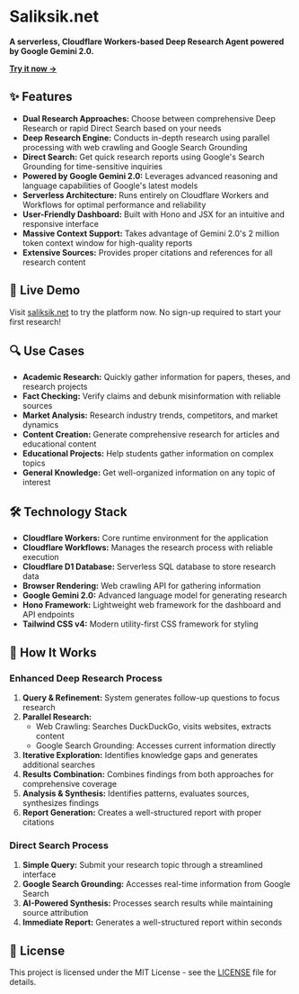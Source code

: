 # Saliksik.net

**A serverless, Cloudflare Workers-based Deep Research Agent powered by Google Gemini 2.0.**

[**Try it now →**](https://saliksik.net)

## ✨ Features

- **Dual Research Approaches:** Choose between comprehensive Deep Research or rapid Direct Search based on your needs
- **Deep Research Engine:** Conducts in-depth research using parallel processing with web crawling and Google Search Grounding
- **Direct Search:** Get quick research reports using Google's Search Grounding for time-sensitive inquiries
- **Powered by Google Gemini 2.0:** Leverages advanced reasoning and language capabilities of Google's latest models
- **Serverless Architecture:** Runs entirely on Cloudflare Workers and Workflows for optimal performance and reliability
- **User-Friendly Dashboard:** Built with Hono and JSX for an intuitive and responsive interface
- **Massive Context Support:** Takes advantage of Gemini 2.0's 2 million token context window for high-quality reports
- **Extensive Sources:** Provides proper citations and references for all research content

## 🚀 Live Demo

Visit [saliksik.net](https://saliksik.net) to try the platform now. No sign-up required to start your first research!

## 🔍 Use Cases

- **Academic Research:** Quickly gather information for papers, theses, and research projects
- **Fact Checking:** Verify claims and debunk misinformation with reliable sources
- **Market Analysis:** Research industry trends, competitors, and market dynamics
- **Content Creation:** Generate comprehensive research for articles and educational content
- **Educational Projects:** Help students gather information on complex topics
- **General Knowledge:** Get well-organized information on any topic of interest

## 🛠️ Technology Stack

- **Cloudflare Workers:** Core runtime environment for the application
- **Cloudflare Workflows:** Manages the research process with reliable execution
- **Cloudflare D1 Database:** Serverless SQL database to store research data
- **Browser Rendering:** Web crawling API for gathering information
- **Google Gemini 2.0:** Advanced language model for generating research
- **Hono Framework:** Lightweight web framework for the dashboard and API endpoints
- **Tailwind CSS v4:** Modern utility-first CSS framework for styling

## 🧠 How It Works

### Enhanced Deep Research Process

1. **Query & Refinement:** System generates follow-up questions to focus research
2. **Parallel Research:**
   - Web Crawling: Searches DuckDuckGo, visits websites, extracts content
   - Google Search Grounding: Accesses current information directly
3. **Iterative Exploration:** Identifies knowledge gaps and generates additional searches
4. **Results Combination:** Combines findings from both approaches for comprehensive coverage
5. **Analysis & Synthesis:** Identifies patterns, evaluates sources, synthesizes findings
6. **Report Generation:** Creates a well-structured report with proper citations

### Direct Search Process

1. **Simple Query:** Submit your research topic through a streamlined interface
2. **Google Search Grounding:** Accesses real-time information from Google Search
3. **AI-Powered Synthesis:** Processes search results while maintaining source attribution
4. **Immediate Report:** Generates a well-structured report within seconds

## 📝 License

This project is licensed under the MIT License - see the [LICENSE](LICENSE) file for details.